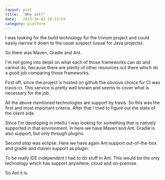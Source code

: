 ```yaml
---
layout: post
title:  "Why ant?"
date:   2015-10-02 18:13:54
category: platform
---
```

I was looking for the build technology for the trivium project and could easily narrow it down to the usual suspect (usual for Java projects).

So there was Maven, Gradle and Ant.

I'm not going into detail on what each of those frameworks can do and cannot do, because there are plenty of other resources out there which do a good job comparing those frameworks.

First off, since the project is hosted on github the obvious choice for CI was travis-ci. This service is pretty well known and seems to cover what is necessary for the job.

All the above mentioned technologies are support by travis. So this was the first and most important criteria.
After that I tried to figure out the state of the client side.

Since I'm developing in intelliJ I was looking for something that is natively supported in that environment. In here we have Maven and Ant. Gradle is also support, but only through plugins.

Second stop was eclipse. Here we have again Ant support out-of-the-box and gradle and maven support as plugin.

To be really IDE independent I had to do stuff in Ant. This would be the only technology which has support anywhere, cloud and on-premise.

So Ant it is.
